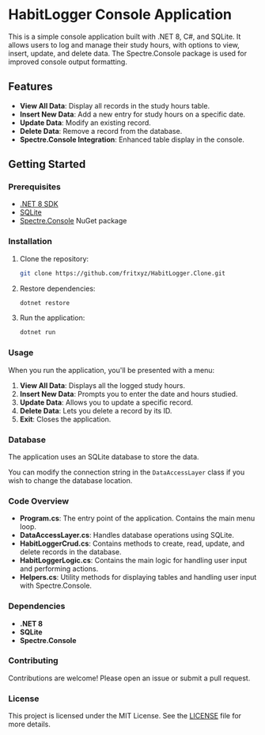 # HabitLogger Console Application

This is a simple console application built with .NET 8, C#, and SQLite. It allows users to log and manage their study hours, with options to view, insert, update, and delete data. The Spectre.Console package is used for improved console output formatting.

## Features

- **View All Data**: Display all records in the study hours table.
- **Insert New Data**: Add a new entry for study hours on a specific date.
- **Update Data**: Modify an existing record.
- **Delete Data**: Remove a record from the database.
- **Spectre.Console Integration**: Enhanced table display in the console.

## Getting Started

### Prerequisites

- [.NET 8 SDK](https://dotnet.microsoft.com/download/dotnet/8.0)
- [SQLite](https://www.sqlite.org/index.html)
- [Spectre.Console](https://spectreconsole.net/) NuGet package

### Installation

1. Clone the repository:

   ```bash
   git clone https://github.com/fritxyz/HabitLogger.Clone.git
   ```

2. Restore dependencies:

   ```bash
   dotnet restore
   ```

3. Run the application:

   ```bash
   dotnet run
   ```

### Usage

When you run the application, you'll be presented with a menu:

1. **View All Data**: Displays all the logged study hours.
2. **Insert New Data**: Prompts you to enter the date and hours studied.
3. **Update Data**: Allows you to update a specific record.
4. **Delete Data**: Lets you delete a record by its ID.
5. **Exit**: Closes the application.

### Database

The application uses an SQLite database to store the data. 

You can modify the connection string in the `DataAccessLayer` class if you wish to change the database location.

### Code Overview

- **Program.cs**: The entry point of the application. Contains the main menu loop.
- **DataAccessLayer.cs**: Handles database operations using SQLite.
- **HabitLoggerCrud.cs**: Contains methods to create, read, update, and delete records in the database.
- **HabitLoggerLogic.cs**: Contains the main logic for handling user input and performing actions.
- **Helpers.cs**: Utility methods for displaying tables and handling user input with Spectre.Console.

### Dependencies

- **.NET 8**
- **SQLite**
- **Spectre.Console**

### Contributing

Contributions are welcome! Please open an issue or submit a pull request.

### License

This project is licensed under the MIT License. See the [LICENSE](LICENSE) file for more details.
